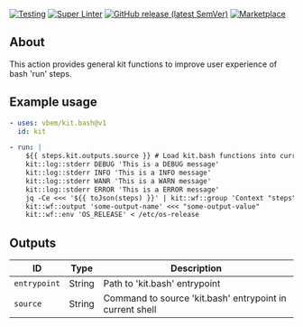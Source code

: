 [![Testing](https://github.com/vbem/kit.bash/actions/workflows/test.yml/badge.svg)](https://github.com/vbem/kit.bash/actions/workflows/test.yml)
[![Super Linter](https://github.com/vbem/kit.bash/actions/workflows/linter.yml/badge.svg)](https://github.com/vbem/kit.bash/actions/workflows/linter.yml)
[![GitHub release (latest SemVer)](https://img.shields.io/github/v/release/vbem/kit.bash?label=Release&logo=github)](https://github.com/vbem/kit.bash/releases)
[![Marketplace](https://img.shields.io/badge/GitHub%20Actions-Marketplace-blue?logo=github)](https://github.com/marketplace/actions/kit.bash)

## About
This action provides general kit functions to improve user experience of bash 'run' steps.

## Example usage

```yaml
- uses: vbem/kit.bash@v1
  id: kit

- run: |
    ${{ steps.kit.outputs.source }} # Load kit.bash functions into current shell
    kit::log::stderr DEBUG 'This is a DEBUG message'
    kit::log::stderr INFO 'This is a INFO message'
    kit::log::stderr WANR 'This is a WARN message'
    kit::log::stderr ERROR 'This is a ERROR message'
    jq -Ce <<< '${{ toJson(steps) }}' | kit::wf::group 'Context "steps"'
    kit::wf::output 'some-output-name' <<< "some-output-value"
    kit::wf::env 'OS_RELEASE' < /etc/os-release
```

## Outputs

ID | Type | Description
--- | --- | ---
`entrypoint` | String | Path to 'kit.bash' entrypoint |
`source` | String | Command to source 'kit.bash' entrypoint in current shell |